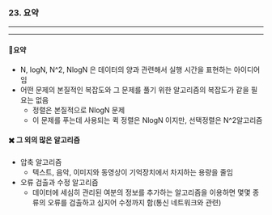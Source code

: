 ### 23. 요약

---

---



#### 🎈요약 

- N, logN, N^2, NlogN 은 데이터의 양과 관련해서 실행 시간을 표현하는 아이디어임
- 어떤 문제의 본질적인 복잡도와 그 문제를 풀기 위한 알고리즘의 복잡도가 같을 필요는 없음
  - 정렬은 본질적으로 NlogN 문제
  - 이 문제를 푸는데 사용되는 퀵 정렬은 NlogN 이지만, 선택정렬은 N^2알고리즘



#### ✖️ 그 외의 많은 알고리즘

- 압축 알고리즘
  - 텍스트, 음악, 이미지와 동영상이 기억장치에서 차지하는 용량을 줄임
- 오류 검출과 수정 알고리즘
  - 데이터에 세심히 관리된 여분의 정보를 추가하는 알고리즘을 이용하면 몇몇 종류의 오류를 검출하고 심지어 수정까지 함(통신 네트워크와 관련)

